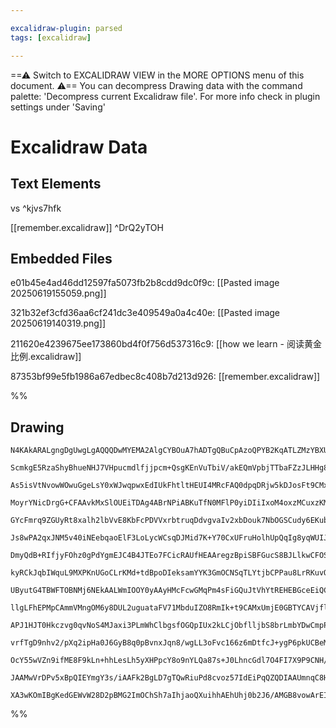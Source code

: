 ```yaml
---

excalidraw-plugin: parsed
tags: [excalidraw]

---
```

==⚠  Switch to EXCALIDRAW VIEW in the MORE OPTIONS menu of this document. ⚠== You can decompress Drawing data with the command palette: 'Decompress current Excalidraw file'. For more info check in plugin settings under 'Saving'


# Excalidraw Data

## Text Elements
vs ^kjvs7hfk

[[remember.excalidraw]] ^DrQ2yTOH

## Embedded Files
e01b45e4ad46dd12597fa5073fb2b8cdd9dc0f9c: [[Pasted image 20250619155059.png]]

321b32ef3cfd36aa6cf241dc3e409549a0a4c40e: [[Pasted image 20250619140319.png]]

211620e4239675ee173860bd4f0f756d537316c9: [[how we learn - 阅读黄金比例.excalidraw]]

87353bf99e5fb1986a67edbec8c408b7d213d926: [[remember.excalidraw]]

%%
## Drawing
```compressed-json
N4KAkARALgngDgUwgLgAQQQDwMYEMA2AlgCYBOuA7hADTgQBuCpAzoQPYB2KqATLZMzYBXUtiRoIACyhQ4zZAHoFAc0JRJQgEYA6bGwC2CgF7N6hbEcK4OCtptbErHALRY8RMpWdx8Q1TdIEfARcZgRmBShcZQUebQBGOIAWGjoghH0EDihmbgBtcDBQMBKIEm4IOAA5AEUACVIAMQARAFFUkshYRArCfWikflLMbgBmbR4ADgB2eIAGADZpngBW

ScmkgE5RzaShyBhueNHJ7VHpucmdlfjjpcm+QsgKEnVuTbiV/akEQmVpbjTTbaFZzJLHHg8UbxJJgzZfJ4QazKYLcObfZhQUhsADWCAAwmx8GxSBUsdZmHBcIFsh1SppcNgccpsUIOMRCcTSRJyRxKdSslA6ZAAGaEfD4ADKsFREkkjI0gWFEEx2LxAHVXpIjhisbiENKYLL0IIPMrWf8OOFcmh4t82FTsGpDra5ujEaz2VbmDbUBwhBKMQgEMRu

As5isVtNvowWOwuGgeLsY0xWJwqpwxEdIUkFhtltHEUI4MRcFAQ0dpqDRjw5kDJosFt9CMxmuly6G0CKCGFvizhHAAJLEX15AC6300wnZrWCmWyo4niKIHBx3H9geXbCZFa7PYQ3zFwWHFQQc3imiSKwQSVwxFzxGIiRWm2m3dB01GIs0PE0k2wj6bMQ2BzCKmzYMqzDuOIqAFJ0YB2k8CFPEunRlOyWAVLgczKiK5CZCeaAbvguplkIvqVFkjgc

MoyrYNicDrgG+CFAAvkMxSlOUEiTDAg4ABrNPiABKuTfN0MFlP0yiDIiIxoM4oxzMCuxzKM6kaZpeyIi6qDOEs2hJBs5wImhLzEG8rpxFCjxoZIvz/EKtorE2iLIsa7poaq+qciSZLkHyVI0kKk6MsynockSfk8gF/LBbh4pSjKknytgiqyV5eoalqOqIt5eKGsaKpEuU3wWpI3q+ohaEOoyzpHG6ZXTsQlVMZuXnBp2qBJKMeYpnGnBHOC/Vphw

GYcFmrq9ZGUyRt8xalh2lbVvE8KbFcPDVVxrbtruqDdvgvaIv2xbDouk7NbOGSCudy6EKubUkVuO5dQdR1oUeCCEegNYXjWCAiqM2AisQvW4LgCzAzw4LAaMN7KSsWzYbgSTYLCGWlFBBAwXBnRbSU8Qoc2GHyeguDxBAbEcYi3HoMJkoAGpzMJkjqkIyoSb00kY5ApOKdMEyQvCQLxAs8TTBsovfLpUxxK+iQRlCvXK9pZk5bafWIvZfwAmgr7a

Js8wPA2qxJNM5v40iNEebqaoElF3LoLycWCsqDJMid7K+Y70CxUFruHolhUpQqIg8yqWUIJqFnaratv6sHFSmqVHrCJa1q5TVjr1a6nmlBFrVEcxQZ7a+MyW7Go1jEmI3xuNk2oIkkwfDwEvqfNJZlnt4vVptiTnIkzY7cES17odB7HayQ4jvkqH0pdc43bP3wrmuRftaUxIvdwb0Tx94pfV1EB9wstY3lCmxLNeCDiyc4aaPeIqgVWCzECs5zQp

DmyQdB+RIfjyFOhz0gPdYgmEJC4B4JTEo7FCicRAUfHEAAregzBpiSBFGucS8BJLlkwCFOS3AeoTFuEkHquwISTAWJfaWYwVjaGoVQpS55RhXlrGCb45lLKoBOIZM261W7rEuC+VWpRtaOSIaZUo7kYJ5wEJHb2FQADEZ5oTQjdmFT2kUuT+QpP7WkgcJSJwkMnUM8dsox24LZTGkdjEmhKmY1OfgKoZzjoiWqTpYANTkRAE609bofXwofR6xMwG

kyRCkJqbIWquL9MXPKnUGoCLrKMd+tdBpoDIeksamYYK3GmOCNSqTLYtjbCPPau8LrRKuvOHIISiyd1Ho3KsalaybE2G6WYK97prziRvSAW88SvX3OJLATl0CoPNJQAAKmMiokzDycCgJKQgRgYK9UWdkRouB9Dil0lIroYyACCRBlAJnQMEEUBC0KxigOYAgJy/jnOgA6OiSzcD3SYN9Yi9pSB/HugQWZ+D5liTckIKAbBhLhFWTBLEQg96b0+X

UByutG4TBWFTOBNMj6NEkAALWmIOOY0yAAyHMcFcwGMqPm4sFiGQuJtVhYtREHEBGceEiQClmzUpcT8nD1a8GUgwiWpslLv0Vt8cRqL5hJEMs3BYCx1LwjNl0ty1tZHmPtjomKeiBQGMRO7cKzVFE6sCnq65pQjxJSNCHNKYdIKR2jtwy2+UDTJSTg480acXE+kzqUDxOdG6NScV6WJPyEl7U/GpQsNzUzxkrBXON6ZcmVkEZfOYqwO6LW7i0msy

llgLFhEPMpCAmmVMngOM6y8DUL2uguataFV71MbduIZO8RmIk+t9CAMxUmjE0GBTYCAVjflWlQiG0wQyaAQNgf8sJJiaGmMQRlxAPgLB/tjP+8EAGEyAaE8BZMVjQLALAko8DoBzIkIAXg3ACzO3kPIgRMj6GnaQbQbgCAkHIBQMcY5cJLJWWs7gpxpgKrzLfWYMxJgHIgCKJZ2zdn4H2aM/BjyzkVEuRayAtz7n4FQ88iFjFmxH2aKQGoPAYDTI

APJ1HJT0Hkczvg0qvNoS4MJaxi3PLmWhClbgsfOGQpIUx2kLCjObflljbS8brLmbYDwCmpPhJKlF4z5gGzWKkzaswjJGQjN8GRaJNUmvQCotSxwKahQ9hFIzvtdXxUMdaoqqV0oOrtk62OjdNV2OKmaKJ6dfVuKznVLxucomhv830p6HU9pXA/Nko4Nxsn1xgrMdaMwPibCzV3LqPdWnzFrAp4tu1hnjz7FPKtaBxxVJnIvetFXgEQCbRIe9j6Mg

vrfTgD9nhv2/pXq2ipHa0J6GyB8q0pBvnxJqn8/wgLL3oFvc166z6mDtfcJ+ygP6pkUCBeMiAC2n1tffR4L9G3ulWmRTrFT6K9PgshdCwDY93pcRJlhddbFwCoSRHAOA0ou7cE4tAeymR0MXbpAwQgCAKAACFNFWYdsokUCPEeg+wCIYKg5yz6GlHbazJm1HmcKBAFHpA0cY+h5Z41cPTUu31aUInJOMiNCDu6kxnqhiE9R4KdHGQsf6jc1YtndP

OcY55wVZn9ifME8F9kLn+hhLesLh5yXHPpcY8o9nYLQa87s+J0LhncGdl7O4FI7X9P9CNH/TCsYrlafK6gDL7beH0MAwtSb3XmOoikCgEc4nbAKD2TvM2yAUu7cY9aOyb32I/chCPtSSPyPbcy4j776ZFKJARVB1BbEEp+JjGWCCWY4YFXqSNlkgnmeiT4AAJrZjmAkVaJx1hXm2FWY3Rg2AGD+4iegBB4VHBBMJ6GmKbc65VxkOX0SFcQHT2zlk

JAAMwVrDPv5xBpQIEYmgY3s/iAAFk2BgLD7gTQwRiuPd8cvoz57IdEiPqQZQDIAAUmnqC8HFs/p/qBa8rAAJTKihcoAM1IFQt+D+UI6IvASkb+EBH+IIP+Q+QetuIuCAaudynAvo4alqQSUKGEfyNEneaEWQh+x+3AcKCKQeRA6+qAJB3wHAOysKpA8K9o4KK4dB8KcBEAdgSCM6OQkoNBcAu+++NBR+/WJWBOjIdyjA0y7e+AeBpQnMJi6Q2AKB

XA3wKOmIBgKedGEWvW28D2pBMG2ImOChSh7aIhjaoQXuihhAEhUhj0b2J6/AMGB8vowArEIArEQAA===
```
%%